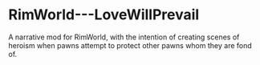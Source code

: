 # RimWorld---LoveWillPrevail
A narrative mod for RimWorld, with the intention of creating scenes of heroism when pawns attempt to protect other pawns whom they are fond of.
